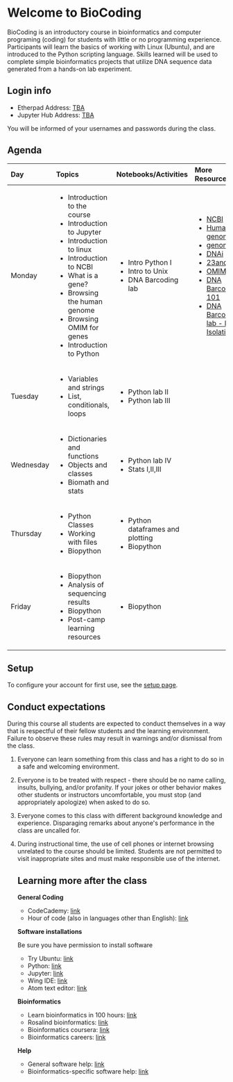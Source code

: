 
# Welcome to BioCoding

BioCoding is an introductory course in bioinformatics and computer programing
(coding) for students with little or no programming experience. Participants will
learn the basics of working with Linux (Ubuntu), and are introduced to the Python
scripting language. Skills learned will be used to complete simple bioinformatics
projects that utilize DNA sequence data generated from a hands-on lab experiment.

## Login info

- Etherpad Address: [TBA](TBA)
- Jupyter Hub Address: [TBA](TBA)

You will be informed of your usernames and passwords during the class.

## Agenda

<table data-source-line="1">
<thead>
<tr>
<th style="text-align:left">Day</th>
<th style="text-align:left">Topics</th>
<th style="text-align:left">Notebooks/Activities</th>
<th style="text-align:left">More Resources</th>
</tr>
</thead>
<tbody>
<tr>
<td style="text-align:left">Monday</td>
<td style="text-align:left"><ul><li>Introduction to the course</li><li>Introduction to Jupyter </li><li>Introduction to linux </li><li>Introduction to NCBI </li><li> What is a gene? </li><li> Browsing the human genome </li><li> Browsing OMIM for genes</li><li>Introduction to Python</li></ul></td>
<td style="text-align:left"><ul><li>Intro Python I </li><li>Intro to Unix </li><li> DNA Barcoding lab</li></ul></td>
<td style="text-align:left"><ul><li><a href="https://www.ncbi.nlm.nih.gov/">NCBI</a></li><li><a href="https://www.ncbi.nlm.nih.gov/projects/genome/guide/human/index.shtml">Human genome</a></li><li><a href="https://www.genome.gov/">genome.gov</a></li><li><a href="http://www.dnai.org/">DNAi</a></li><li><a href="http://23andme.com/">23andMe</a></li><li><a href="https://www.omim.org/">OMIM</a></li><li> <a href="https://www.dnabarcoding101.org/">DNA Barcoding 101</a></li><li><a href="https://www.dnabarcoding101.org/lab/protocol-2.html#standard">DNA Barcoding lab - Rapid Isolation</a></li></ul></td>
</tr>
<tr>
<td style="text-align:left">Tuesday</td>
<td style="text-align:left"><ul><li>Variables and strings</li><li>List, conditionals, loops</li></ul></td>
<td style="text-align:left"><ul><li>Python lab II </li><li>Python lab III</li></ul></td>
<td style="text-align:left"></td>
</tr>
<tr>
<td style="text-align:left">Wednesday</td>
<td style="text-align:left"><ul><li>Dictionaries and functions</li><li>Objects and classes </li><li>Biomath and stats</li></ul></td>
<td style="text-align:left"><ul><li>Python lab IV</li><li>Stats I,II,III</li></ul></td>
<td style="text-align:left"></td>
</tr>
<tr>
<td style="text-align:left">Thursday</td>
<td style="text-align:left"><ul><li>Python Classes</li><li>Working with files</li><li>Biopython</li></ul></td>
<td style="text-align:left"><ul><li>Python dataframes and plotting</li><li>Biopython</li></ul></td>
<td style="text-align:left"></td>
</tr>
<tr>
<td style="text-align:left">Friday</td>
<td style="text-align:left"><ul><li>Biopython</li><li>Analysis of sequencing results</li><li>Biopython </li><li> Post-camp learning resources</li></ul></td>
<td style="text-align:left"><ul><li>Biopython</li></ul></td>
<td style="text-align:left"></td>
</tr>
</tbody>
</table>

## Setup

To configure your account for first use, see the [setup page](./setup.md).

## Conduct expectations

During this course all students are expected to conduct themselves in a way
that is respectful of their fellow students and the learning environment.
Failure to observe these rules may result in warnings and/or dismissal from
the class.

1. Everyone can learn something from this class and has a right to do so in
   a safe and welcoming environment.

2. Everyone is to be treated with respect - there should be no name calling,
   insults, bullying, and/or profanity. If your jokes or other behavior
   makes other students or instructors uncomfortable, you must stop (and
   appropriately apologize) when asked to do so.

3. Everyone comes to this class with different background knowledge and
   experience. Disparaging remarks about anyone's performance in the class
   are uncalled for.

4. During instructional time, the use of cell phones or internet browsing
   unrelated to the course should be limited. Students are not permitted to
   visit inappropriate sites and must make responsible use of the internet.

   ## Learning more after the class

   **General Coding**

   - CodeCademy: [link](https://www.codecademy.com/)
   - Hour of code (also in languages other than English): [link](https://code.org/learn)

   **Software installations**

   Be sure you have permission to install software

   - Try Ubuntu: [link](https://tutorials.ubuntu.com/tutorial/try-ubuntu-before-you-install#0)
   - Python: [link](https://www.python.org/downloads/)
   - Jupyter: [link](https://jupyter.org/)
   - Wing IDE: [link](https://wingware.com/)
   - Atom text editor: [link](https://atom.io/)

   **Bioinformatics**

   - Learn bioinformatics in 100 hours: [link](https://www.biostarhandbook.com/edu/course/1/)
   - Rosalind bioinformatics: [link](http://rosalind.info/about/)
   - Bioinformatics coursera: [link](https://www.coursera.org/learn/bioinformatics)
   - Bioinformatics careers: [link](https://www.iscb.org/bioinformatics-resources-for-high-schools/careers-in-bioinformatics)

   **Help**

   - General software help: [link](https://stackoverflow.com/)
   - Bioinformatics-specific software help: [link](https://www.biostars.org/)
